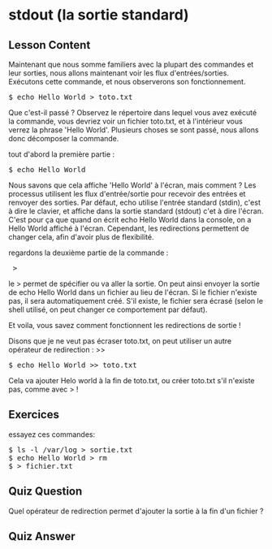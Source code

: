 # stdout (la sortie standard)

## Lesson Content

Maintenant que nous somme familiers avec la plupart des commandes et leur sorties, nous allons maintenant voir les flux d'entrées/sorties. Exécutons cette commande, et nous observerons son fonctionnement.

<pre>$ echo Hello World > toto.txt</pre>

Que c'est-il passé ? Observez le répertoire dans lequel vous avez exécuté la commande, vous devriez voir un fichier toto.txt, et à l'intérieur vous verrez la phrase 'Hello World'. Plusieurs choses se sont passé, nous allons donc décomposer la commande.

tout d'abord la première partie :  

<pre>$ echo Hello World</pre>

Nous savons que cela affiche 'Hello World' à l'écran, mais comment ? Les processus utilisent les flux d'entrée/sortie pour recevoir des entrées et renvoyer des sorties. Par défaut, echo  utilise l'entrée standard (stdin), c'est à dire le clavier, et affiche dans la sortie standard (stdout) c'et à dire l'écran. C'est pour ça que quand on écrit echo Hello World dans la console, on a Hello World affiché à l'écran. Cependant, les redirections permettent de changer cela, afin d'avoir plus de flexibilité.

regardons la deuxième partie de la commande :

<pre> > </pre>

le > permet de spécifier ou va aller la sortie. On peut ainsi envoyer la sortie de echo Hello World dans un fichier au lieu de l'écran. Si le fichier n'existe pas, il sera automatiquement créé. S'il existe, le fichier sera écrasé (selon le shell utilisé, on peut changer ce comportement par défaut).

Et voila, vous savez comment fonctionnent les redirections de sortie !

Disons que je ne veut pas  écraser toto.txt, on peut utiliser un autre opérateur de redirection : >>

<pre>$ echo Hello World >> toto.txt</pre>

Cela va ajouter Helo world à la fin de toto.txt, ou créer toto.txt s'il n'existe pas, comme avec > !


## Exercices

essayez ces commandes:

<pre>
$ ls -l /var/log > sortie.txt
$ echo Hello World > rm
$ > fichier.txt
</pre>

## Quiz Question

Quel opérateur de redirection permet d'ajouter la sortie à la fin d'un fichier ?

## Quiz Answer

>>

